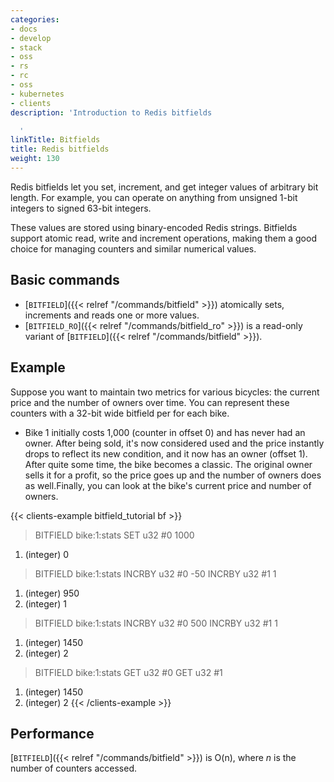 ```yaml
---
categories:
- docs
- develop
- stack
- oss
- rs
- rc
- oss
- kubernetes
- clients
description: 'Introduction to Redis bitfields

  '
linkTitle: Bitfields
title: Redis bitfields
weight: 130
---
```


Redis bitfields let you set, increment, and get integer values of arbitrary bit length.
For example, you can operate on anything from unsigned 1-bit integers to signed 63-bit integers.

These values are stored using binary-encoded Redis strings.
Bitfields support atomic read, write and increment operations, making them a good choice for managing counters and similar numerical values.


## Basic commands

* [`BITFIELD`]({{< relref "/commands/bitfield" >}}) atomically sets, increments and reads one or more values.
* [`BITFIELD_RO`]({{< relref "/commands/bitfield_ro" >}}) is a read-only variant of [`BITFIELD`]({{< relref "/commands/bitfield" >}}).

## Example

Suppose you want to maintain two metrics for various bicycles: the current price and the number of owners over time. You can represent these counters with a 32-bit wide bitfield per for each bike.

* Bike 1 initially costs 1,000 (counter in offset 0) and has never had an owner. After being sold, it's now considered used and the price instantly drops to reflect its new condition, and it now has an owner (offset 1). After quite some time, the bike becomes a classic. The original owner sells it for a profit, so the price goes up and the number of owners does as well.Finally, you can look at the bike's current price and number of owners.

{{< clients-example bitfield_tutorial bf >}}
> BITFIELD bike:1:stats SET u32 #0 1000
1) (integer) 0
> BITFIELD bike:1:stats INCRBY u32 #0 -50 INCRBY u32 #1 1
1) (integer) 950
2) (integer) 1
> BITFIELD bike:1:stats INCRBY u32 #0 500 INCRBY u32 #1 1
1) (integer) 1450
2) (integer) 2
> BITFIELD bike:1:stats GET u32 #0 GET u32 #1
1) (integer) 1450
2) (integer) 2
{{< /clients-example >}}


## Performance

[`BITFIELD`]({{< relref "/commands/bitfield" >}}) is O(n), where _n_ is the number of counters accessed.
